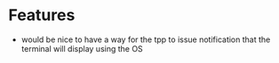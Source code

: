 # Features

- would be nice to have a way for the tpp to issue notification that the terminal will display using the OS 
